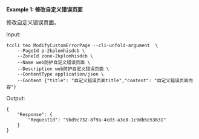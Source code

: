 **Example 1: 修改自定义错误页面**

修改自定义错误页面。

Input: 

```
tccli teo ModifyCustomErrorPage --cli-unfold-argument  \
    --PageId p-2kplomhisdcb \
    --ZoneId zone-2kplomhisdcb \
    --Name web防护自定义错误页面 \
    --Description web防护自定义错误页面 \
    --ContentType application/json \
    --Content {"title": "自定义错误页面title","content": "自定义错误页面内容"}
```

Output: 
```
{
    "Response": {
        "RequestId": "9bd9c732-8f9a-4cd3-a3e8-1c9db5e53631"
    }
}
```


